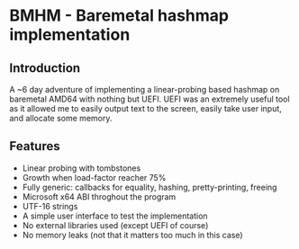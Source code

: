 # BMHM - Baremetal hashmap implementation

## Introduction

A ~6 day adventure of implementing a linear-probing based hashmap on baremetal AMD64 with nothing but UEFI. UEFI was an extremely useful tool as it allowed me to easily output text to the screen, easily take user input, and allocate some memory.

## Features

* Linear probing with tombstones
* Growth when load-factor reacher 75%
* Fully generic: callbacks for equality, hashing, pretty-printing, freeing
* Microsoft x64 ABI throghout the program
* UTF-16 strings
* A simple user interface to test the implementation
* No external libraries used (except UEFI of course)
* No memory leaks (not that it matters too much in this case)
